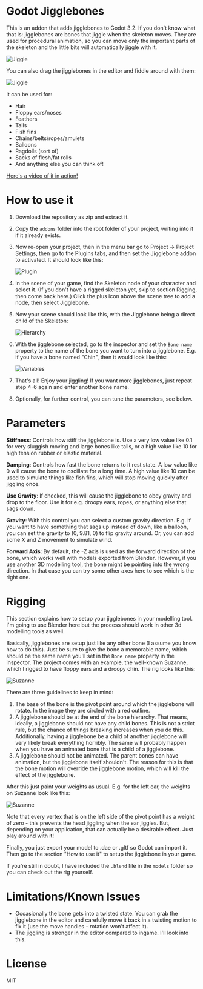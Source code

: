 # Godot Jigglebones

This is an addon that adds jigglebones to Godot 3.2. If you don't know what that is: jigglebones are bones that jiggle when the skeleton moves. They are used for procedural animation, so you can move only the important parts of the skeleton and the little bits will automatically jiggle with it.

![Jiggle](images/jiggle.gif)

You can also drag the jigglebones in the editor and fiddle around with them:

![Jiggle](images/jiggle_move.gif)

It can be used for:

- Hair
- Floppy ears/noses
- Feathers
- Tails
- Fish fins
- Chains/belts/ropes/amulets
- Balloons
- Ragdolls (sort of)
- Sacks of flesh/fat rolls
- And anything else you can think of!

[Here's a video of it in action!](https://youtu.be/hJtRCyUwJLY)

# How to use it 

1. Download the repository as zip and extract it.
2. Copy the `addons` folder into the root folder of your project, writing into it if it already exists.
3. Now re-open your project, then in the menu bar go to Project → Project Settings, then go to the Plugins tabs, and then set the Jigglebone addon to activated. It should look like this:

    ![Plugin](images/plugin.png)

4. In the scene of your game, find the Skeleton node of your character and select it. (If you don't have a rigged skeleton yet, skip to section Rigging, then come back here.) Click the plus icon above the scene tree to add a node, then select Jigglebone.
5. Now your scene should look like this, with the Jigglebone being a direct child of the Skeleton:

    ![Hierarchy](images/hierarchy.png)

6. With the jigglebone selected, go to the inspector and set the `Bone name` property to the name of the bone you want to turn into a jigglebone. E.g. if you have a bone named "Chin", then it would look like this:

    ![Variables](images/variables.png)
    
7. That's all! Enjoy your jiggling! If you want more jigglebones, just repeat step 4-6 again and enter another bone name.

8. Optionally, for further control, you can tune the parameters, see below.

# Parameters

**Stiffness**: Controls how stiff the jigglebone is. Use a very low value like 0.1 for very sluggish moving and large bones like tails, or a high value like 10 for high tension rubber or elastic material.

**Damping**: Controls how fast the bone returns to it rest state. A low value like 0 will cause the bone to oscillate for a long time. A high value like 10 can be used to simulate things like fish fins, which will stop moving quickly after jiggling once.

**Use Gravity**: If checked, this will cause the jigglebone to obey gravity and drop to the floor. Use it for e.g. droopy ears, ropes, or anything else that sags down.

**Gravity**: With this control you can select a custom gravity direction. E.g. if you want to have something that sags up instead of down, like a balloon, you can set the gravity to (0, 9.81, 0) to flip gravity around. Or, you can add some X and Z movement to simulate wind.

**Forward Axis**: By default, the -Z axis is used as the forward direction of the bone, which works well with models exported from Blender. However, if you use another 3D modelling tool, the bone might be pointing into the wrong direction. In that case you can try some other axes here to see which is the right one.

# Rigging

This section explains how to setup your jigglebones in your modelling tool. I'm going to use Blender here but the process should work in other 3d modelling tools as well.

Basically, jigglebones are setup just like any other bone (I assume you know how to do this). Just be sure to give the bone a memorable name, which should be the same name you'll set in the `Bone name` property in the inspector. The project comes with an example, the well-known Suzanne, which I rigged to have floppy ears and a droopy chin. The rig looks like this:

![Suzanne](images/rig_bones.png)

There are three guidelines to keep in mind:

1. The base of the bone is the pivot point around which the jigglebone will rotate. In the image they are circled with a red outline.
2. A jigglebone should be at the end of the bone hierarchy. That means, ideally, a jigglebone should not have any child bones. This is not a strict rule, but the chance of things breaking increases when you do this. Additionally, having a jigglebone be a child of another jigglebone will very likely break everything horribly. The same will probably happen when you have an animated bone that is a child of a jigglebone.
3. A jigglebone should not be animated. The parent bones can have animation, but the jigglebone itself shouldn't. The reason for this is that the bone motion will override the jigglebone motion, which will kill the effect of the jigglebone.

After this just paint your weights as usual. E.g. for the left ear, the weights on Suzanne look like this:

![Suzanne](images/rig_weight.png)

Note that every vertex that is on the left side of the pivot point has a weight of zero - this prevents the head jiggling when the ear jiggles. But, depending on your application, that can actually be a desirable effect. Just play around with it!

Finally, you just export your model to .dae or .gltf so Godot can import it. Then go to the section "How to use it" to setup the jigglebone in your game.

If you're still in doubt, I have included the `.blend` file in the `models` folder so you can check out the rig yourself.

# Limitations/Known Issues

- Occasionally the bone gets into a twisted state. You can grab the jigglebone in the editor and carefully move it back in a twisting motion to fix it (use the move handles - rotation won't affect it). 
- The jiggling is stronger in the editor compared to ingame. I'll look into this.

# License
MIT
